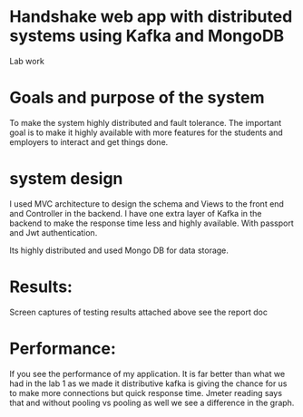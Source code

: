 # Handshake web app with distributed systems using Kafka and MongoDB
Lab work


# Goals and purpose of the system
To make the system highly distributed and fault tolerance.
The important goal is to make it highly available with more features for the students and employers to interact and get things done.


 # system design 
I used MVC architecture to design the schema and Views to the front end and Controller in the backend. I have one  extra layer of Kafka in the backend to make the response time less and highly available.  With passport and Jwt authentication.

Its highly distributed and used Mongo DB for data storage.

# Results: 
Screen captures of testing results attached above see the report doc

# Performance: 
If you see the performance of my application. It is far better than what we had in the lab 1 as we made it distributive kafka is giving the chance for us to make more connections but quick response time. Jmeter reading says that and without pooling vs pooling as well we see a difference in the graph.
